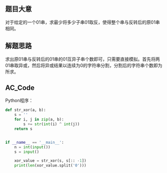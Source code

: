 ## 题目大意

对于给定的一个01串，求最少将多少子串01取反，使得整个串与反转后的原01串相同。

## 解题思路

求出原01串与反转后的01串的01互异子串个数即可，只需要直接模拟。首先将两01串取异或，然后将异或结果以连续为0的字符串分割，分割后的字符串个数即为所求。

## AC_Code

Python程序：

```python
def str_xor(a, b):
    s = ''
    for i, j in zip(a, b):
        s += str(int(i) ^ int(j))
    return s


if __name__ == '__main__':
    n = int(input())
    s = input()

    xor_value = str_xor(s, s[:: -1])
    print(len(xor_value.split('0')))
```